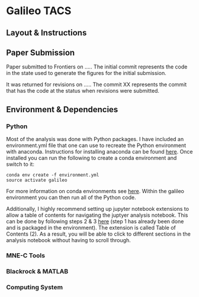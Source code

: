 # Galileo TACS

## Layout & Instructions

## Paper Submission
Paper submitted to Frontiers on ..... The initial commit represents the code in the state used to generate the figures for the initial submission.

It was returned for revisions on ..... The commit XX represents the commit that has the code at the status when revisions were submitted. 

## Environment & Dependencies

### Python

Most of the analysis was done with Python packages. I have included an environment.yml file that one can use to recreate the Python environment with anaconda. Instructions for installing anaconda can be found <a href="https://conda.io/docs/user-guide/install/download.html">here</a>. Once installed you can run the following to create a conda environment and switch to it:

	conda env create -f environment.yml
	source activate galileo

For more information on conda environments see <a href="https://conda.io/docs/user-guide/tasks/manage-environments.html">here</a>. Within the galileo environment you can then run all of the Python code.

Additionally, I highly recommend setting up jupyter notebook extensions to allow a table of contents for navigating the juptyer analysis notebook. This can be done by following steps 2 & 3 <a href="https://github.com/ipython-contrib/jupyter_contrib_nbextensions">here</a> (step 1 has already been done and is packaged in the environment). The extension is called Table of Contents (2). As a result, you will be able to click to different sections in the analysis notebook without having to scroll through.

### MNE-C Tools

### Blackrock & MATLAB

### Computing System
